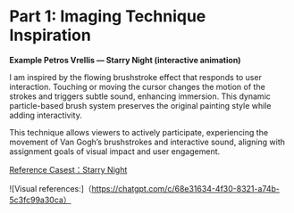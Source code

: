 # Part 1: Imaging Technique Inspiration

__Example Petros Vrellis — Starry Night (interactive animation)__

I am inspired by the flowing brushstroke effect that responds to user interaction. Touching or moving the cursor changes the motion of the strokes and triggers subtle sound, enhancing immersion. This dynamic particle-based brush system preserves the original painting style while adding interactivity.

This technique allows viewers to actively participate, experiencing the movement of Van Gogh’s brushstrokes and interactive sound, aligning with assignment goals of visual impact and user engagement.

[Reference Casest：Starry Night](https://artof01.com/vrellis/works/starry_night.html)

![Visual references:]（https://chatgpt.com/c/68e31634-4f30-8321-a74b-5c3fc99a30ca）